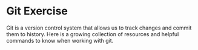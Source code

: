 # Git Exercise
Git is a version control system that allows us to track changes and commit them to history. Here is a growing collection of resources and helpful commands to know when working with git.